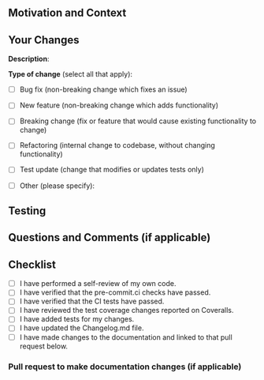 <!--- Provide a summary of your changes in the Pull Request Title above. -->
<!--- If this is a work in progress (not yet ready to be merged), make this a draft pull request. -->

## Motivation and Context
<!--- Why is this pull request required? What problem does it solve? -->
<!--- If it fixes an open issue, please link to the issue here. -->


## Your Changes
<!--- Describe your changes here. -->
<!--- Include how your changes may affect other areas of the application, if relevant. -->
**Description**:


**Type of change** (select all that apply):
<!--- Put an `x` in all the boxes that apply. -->
<!--- Remove any lines that do not apply. -->

- [ ] Bug fix (non-breaking change which fixes an issue)
- [ ] New feature (non-breaking change which adds functionality)
- [ ] Breaking change (fix or feature that would cause existing functionality to change)
- [ ] Refactoring (internal change to codebase, without changing functionality)
- [ ] Test update (change that modifies or updates tests only)
- [ ] Other (please specify):


## Testing
<!--- Please describe in detail how you tested this pull request. -->
<!--- This can include tests you added and manual testing through the web interface. -->


## Questions and Comments (if applicable)
<!-- Ask any questions you have for the maintainers of this project regarding this PR. -->
<!-- Please describe the steps you have already taken to find the answer to your question. -->
<!-- This will ensure that we can give you clear and relevant advice. -->
<!-- If you have additional comments add them here as well. -->


## Checklist

- [ ] I have performed a self-review of my own code.
- [ ] I have verified that the pre-commit.ci checks have passed. <!-- (check after opening pull request) -->
- [ ] I have verified that the CI tests have passed. <!-- (check after opening pull request) -->
- [ ] I have reviewed the test coverage changes reported on Coveralls. <!-- (check after opening pull request) -->
- [ ] I have added tests for my changes. <!-- (delete this checklist item if not applicable) -->
- [ ] I have updated the Changelog.md file. <!-- (delete this checklist item if not applicable) -->
- [ ] I have made changes to the documentation and linked to that pull request below. <!-- (delete this checklist item if not applicable) -->

### Pull request to make documentation changes (if applicable)
<!--- Add a link to a pull request on the MarkUsProject/Wiki repo -->
